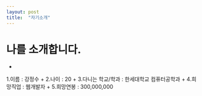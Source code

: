 ```yaml
---
layout: post
title:  "자기소개"
---
```


# 나를 소개합니다.
+
1.이름 : 강정수
+
2.나이 : 20
+
3.다니는 학교/학과 : 한세대학교 컴퓨터공학과
+
4.희망직업 : 웹개발자
+
5.희망연봉 : 300,000,000
